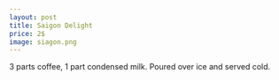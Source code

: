 ```yaml
---
layout: post
title: Saigon Delight
price: 2$
image: siagon.png
---
```


3 parts coffee, 1 part condensed milk. Poured over ice and served cold.